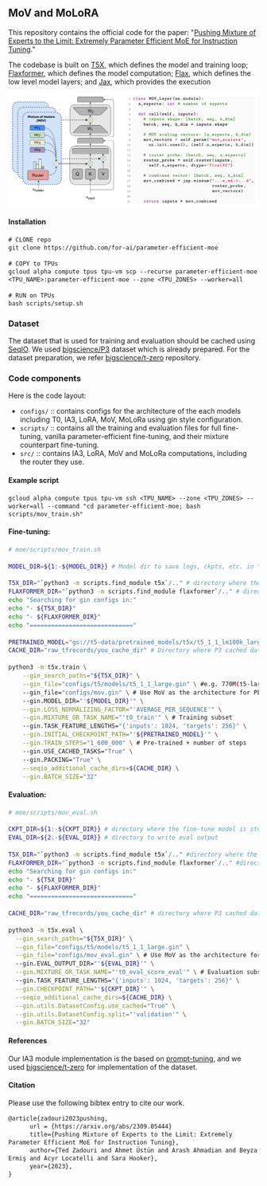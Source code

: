 ## MoV and MoLoRA
This repository contains the official code for the paper: "[Pushing Mixture of Experts to the Limit: Extremely Parameter Efficient MoE for Instruction Tuning](https://arxiv.org/abs/2309.05444)."

The codebase is built on [T5X](https://github.com/google-research/t5x), which
defines the model and training loop;
[Flaxformer](https://github.com/google/flaxformer), which defines the
model computation; [Flax](https://github.com/google/flax), which defines the low
level model layers; and [Jax](https://github.com/google/jax), which provides the execution

![My LaTeX Image](demo.png)

#### Installation

    # CLONE repo 
    git clone https://github.com/for-ai/parameter-efficient-moe
    
    # COPY to TPUs
    gcloud alpha compute tpus tpu-vm scp --recurse parameter-efficient-moe <TPU_NAME>:parameter-efficient-moe --zone <TPU_ZONES> --worker=all

    # RUN on TPUs
    bash scripts/setup.sh


### Dataset
The dataset that is used for training and evaluation should be cached using [SeqIO](https://github.com/google/seqio). We used [bigscience/P3](https://huggingface.co/datasets/bigscience/P3) dataset which is already prepared. For the dataset preparation, we refer [bigscience/t-zero](https://github.com/bigscience-workshop/t-zero/tree/master/training) repository.

### Code components

Here is the code layout:

*   `configs/` :: contains configs for the architecture of the each models including T0, IA3, LoRA, MoV, MoLoRa using gin style configuration. 
*   `scripts/` :: contains all the training and evaluation files for full fine-tuning, vanilla parameter-efficient fine-tuning, and their mixture counterpart fine-tuning.
*   `src/` :: contains IA3, LoRA, MoV and MoLoRa computations, including the router they use.


#### Example script

    gcloud alpha compute tpus tpu-vm ssh <TPU_NAME> --zone <TPU_ZONES> --worker=all --command "cd parameter-efficient-moe; bash scripts/mov_train.sh"


#### Fine-tuning:

```sh
# moe/scripts/mov_train.sh

MODEL_DIR=${1:-${MODEL_DIR}} # Model dir to save logs, ckpts, etc. in "gs://model_dir" format.

T5X_DIR="`python3 -m scripts.find_module t5x`/.." # directory where the T5X repo is cloned.
FLAXFORMER_DIR="`python3 -m scripts.find_module flaxformer`/.." # directory where the Flaxformer repo is cloned.
echo "Searching for gin configs in:"
echo "- ${T5X_DIR}"
echo "- ${FLAXFORMER_DIR}"
echo "============================="

PRETRAINED_MODEL="gs://t5-data/pretrained_models/t5x/t5_1_1_lm100k_large/checkpoint_1100000"
CACHE_DIR="raw_tfrecords/you_cache_dir" # Directory where P3 cached data is stored, etc. in "gs://model_dir" format.

python3 -m t5x.train \
    --gin_search_paths="${T5X_DIR}" \
    --gin_file="configs/t5/models/t5_1_1_large.gin" \ #e.g. 770M(t5-large) model
    --gin_file="configs/mov.gin" \ # Use MoV as the architecture for PEFT
    --gin.MODEL_DIR="'${MODEL_DIR}'" \
    --gin.LOSS_NORMALIZING_FACTOR="'AVERAGE_PER_SEQUENCE'" \
    --gin.MIXTURE_OR_TASK_NAME="'t0_train'" \ # Training subset
    --gin.TASK_FEATURE_LENGTHS="{'inputs': 1024, 'targets': 256}" \
    --gin.INITIAL_CHECKPOINT_PATH="'${PRETRAINED_MODEL}'" \
    --gin.TRAIN_STEPS="1_600_000" \ # Pre-trained + number of steps
    --gin.USE_CACHED_TASKS="True" \ 
    --gin.PACKING="True" \
    --seqio_additional_cache_dirs=${CACHE_DIR} \
    --gin.BATCH_SIZE="32" 
```

#### Evaluation:

```sh
# moe/scripts/mov_eval.sh

CKPT_DIR=${1:-${CKPT_DIR}} # directory where the fine-tune model is stored
EVAL_DIR=${2:-${EVAL_DIR}} # directory to write eval output

T5X_DIR="`python3 -m scripts.find_module t5x`/.." #directory where the t5x is cloned
FLAXFORMER_DIR="`python3 -m scripts.find_module flaxformer`/.." #directory where the flaxformer is cloned
echo "Searching for gin configs in:"
echo "- ${T5X_DIR}"
echo "- ${FLAXFORMER_DIR}"
echo "============================="

CACHE_DIR="raw_tfrecords/you_cache_dir" # directory where P3 cached data is stored, etc. in "gs://model_dir" format.

python3 -m t5x.eval \
  --gin_search_paths="${T5X_DIR}" \
  --gin_file="configs/t5/models/t5_1_1_large.gin" \
  --gin_file="configs/mov_eval.gin" \ # Use MoV as the architecture for PEFT
  --gin.EVAL_OUTPUT_DIR="'${EVAL_DIR}'" \
  --gin.MIXTURE_OR_TASK_NAME="'t0_eval_score_eval'" \ # Evaluation subset
  --gin.TASK_FEATURE_LENGTHS="{'inputs': 1024, 'targets': 256}" \
  --gin.CHECKPOINT_PATH="'${CKPT_DIR}'" \
  --seqio_additional_cache_dirs=${CACHE_DIR} \
  --gin.utils.DatasetConfig.use_cached="True" \
  --gin.utils.DatasetConfig.split="'validation'" \
  --gin.BATCH_SIZE="32" 
```
#### References
Our IA3 module implementation is the based on [prompt-tuning](https://github.com/google-research/prompt-tuning), and we used [bigscience/t-zero](https://github.com/bigscience-workshop/t-zero/tree/master/training) for implementation of the dataset.

#### Citation
Please use the following bibtex entry to cite our work.

```
@article{zadouri2023pushing,
      url = {https://arxiv.org/abs/2309.05444}
      title={Pushing Mixture of Experts to the Limit: Extremely Parameter Efficient MoE for Instruction Tuning}, 
      author={Ted Zadouri and Ahmet Üstün and Arash Ahmadian and Beyza Ermiş and Acyr Locatelli and Sara Hooker},
      year={2023},
}
```







